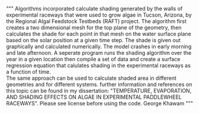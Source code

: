 """ 
Algorithms incorporated calculate shading generated by the walls of experimental raceways that were used to grow algae in Tucson, Arizona, by the Regional Algal Feedstock Testbeds (RAFT) project.
The algorithm first creates a two dimensional mesh for the top plane of the geometry, then calculates the shade for each point in that mesh on the water surface plane based on the solar position at a given time step. The shade is given out graphically and calculated numerically. 
The model crashes in early morning and late afternoon.
A seperate program runs the shading algorithm over the year in a given location then compile a set of data and create a surface regression equation that calulates shading in the experimental raceways as a function of time.  
The same approach can be used to calculate shaded area in different geometries and for different systems.
further information and references on this topic can be found in my dissertation: "TEMPERATURE, EVAPORATION, AND SHADING EFFECTS ON ALGAE IN EXPERIMENTAL PADDLEWHEEL RACEWAYS". 
Please see license before using the code.
George Khawam 
"""
